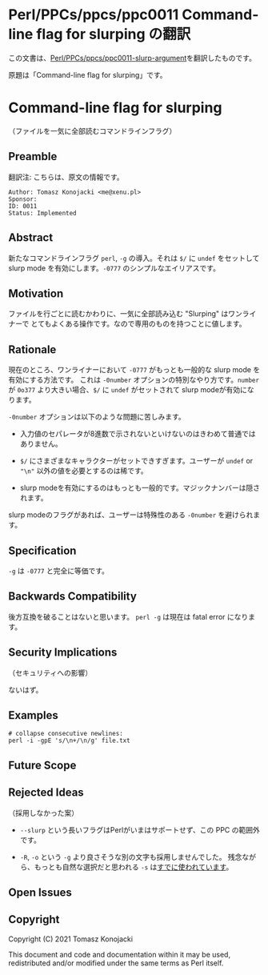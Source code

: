 # Perl/PPCs/ppcs/ppc0011 Command-line flag for slurping の翻訳

この文書は、[Perl/PPCs/ppcs/ppc0011-slurp-argument](https://github.com/Perl/PPCs/blob/main/ppcs/ppc0011-slurp-argument.md)を翻訳したものです。

原題は「Command-line flag for slurping」です。

# Command-line flag for slurping

（ファイルを一気に全部読むコマンドラインフラグ）

## Preamble

翻訳注: こちらは、原文の情報です。

    Author: Tomasz Konojacki <me@xenu.pl>
    Sponsor:
    ID: 0011
    Status: Implemented

## Abstract

新たなコマンドラインフラグ `perl`, `-g` の導入。それは `$/` に `undef` をセットして
slurp mode を有効にします。`-0777` のシンプルなエイリアスです。

<!-- original
Introduce a new command-line flag for `perl`, `-g`, which sets `$/` to `undef`,
and thus enables slurp mode. It is a simpler alias for `-0777`.
-->

## Motivation

ファイルを行ごとに読むかわりに、一気に全部読み込む "Slurping" はワンライナーで
とてもよくある操作です。なので専用のものを持つことに値します。

<!-- original
Slurping (i.e. reading a whole file at once, instead of line by line) is a very
common operation in one-liners, and therefore it deserves its own dedicated
flag.
-->

## Rationale

現在のところ、ワンライナーにおいて `-0777` がもっとも一般的な slurp mode を有効にする方法です。
これは `-0number` オプションの特別なやり方です。`number` が `0o377` より大きい場合、`$/`
に `undef` がセットされて slurp modeが有効になります。

<!-- original
Currently, `-0777` is the most common way to enable slurp mode in one-liners.
It's a special case of `-0number`. When `number` is above `0o377` it sets `$/`
to `undef`, which enables slurp mode.
-->

`-0number` オプションは以下のような問題に苦しみます。

- 入力値のセパレータが8進数で示されないといけないのはきわめて普通ではありません。

- `$/` にさまざまなキャラクターがセットできすぎます。ユーザーが `undef` or `"\n"`
  以外の値を必要とするのは稀です。

- slurp modeを有効にするのはもっとも一般的です。マジックナンバーは隠されます。

slurp modeのフラグがあれば、ユーザーは特殊性のある `-0number` を避けられます。

<!-- original
`-0number` suffers from the following problems:

- The input record separator has to be specified with an octal number, which is
  very unusual.

- It's overly general, it can set `$/` to any character. Users rarely need
  values other than `undef` or `"\n"`.

- Its most common use, enabling slurp mode, is a special case hidden behind
  a magic number.

A dedicated flag for slurping would allow users to avoid the peculiarities of
`-0number`.
-->

## Specification

`-g` は `-0777` と完全に等価です。

<!-- original
`-g` is an alias for `-0777`, they are completely equivalent.
-->

## Backwards Compatibility

後方互換を破ることはないと思います。 `perl -g` は現在は fatal error になります。

<!-- original
No breakage is expected. `perl -g` is currently a fatal error.
-->

## Security Implications

（セキュリティへの影響）

ないはず。

<!-- original
Hopefully none.
-->

## Examples

    # collapse consecutive newlines:
    perl -i -gpE 's/\n+/\n/g' file.txt

## Future Scope

## Rejected Ideas

（採用しなかった案）

- `--slurp` という長いフラグはPerlがいまはサポートせず、この PPC の範囲外です。

- `-R`, `-o` という `-g` より良さそうな別の文字も採用しませんでした。
  残念ながら、もっとも自然な選択だと思われる `-s` は[すでに使われています](https://perldoc.perl.org/5.34.0/perlrun#-s)。

<!-- original
- Long flag, e.g. `--slurp`. Perl currently doesn't support long flags and
  adding them would be beyond the scope of this PPC.

- Alternative spellings of the flag, e.g. `-R`, `-o`. The author believes none
  of them are better or worse than `-g`. Unfortunately, the most natural choice,
  `-s`, [is already taken](https://perldoc.perl.org/5.34.0/perlrun#-s).
-->

## Open Issues

## Copyright

Copyright (C) 2021 Tomasz Konojacki

This document and code and documentation within it may be used, redistributed
and/or modified under the same terms as Perl itself.
